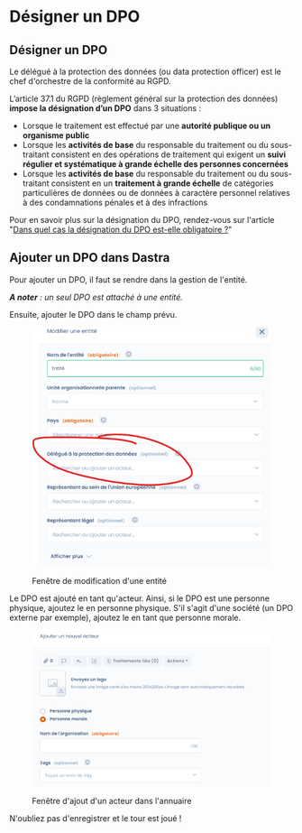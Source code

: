 # Désigner un DPO

## Désigner un DPO

Le délégué à la protection des données (ou data protection officer) est le chef d'orchestre de la conformité au RGPD.&#x20;

L’article 37.1 du RGPD (règlement général sur la protection des données) **impose la désignation d’un DPO** dans 3 situations :

* Lorsque le traitement est effectué par une **autorité publique ou un organisme public**
* Lorsque les **activités de base** du responsable du traitement ou du sous-traitant consistent en des opérations de traitement qui exigent un **suivi régulier et systématique à grande échelle des personnes concernées**
* Lorsque les **activités de base** du responsable du traitement ou du sous-traitant consistent en un **traitement à grande échelle** de catégories particulières de données ou de données à caractère personnel relatives à des condamnations pénales et à des infractions

Pour en savoir plus sur la désignation du DPO, rendez-vous sur l'article "[Dans quel cas la désignation du DPO est-elle obligatoire ?](https://www.dastra.eu/fr/guide/designation-obligatoire-ou-facultative-dun-dpo/48289)"



## Ajouter un DPO dans Dastra

Pour ajouter un DPO, il faut se rendre dans la gestion de l'entité.

_**A noter** : un seul DPO est attaché à une entité._&#x20;

Ensuite, ajouter le DPO dans le champ prévu.

<figure><img src="../../.gitbook/assets/image (63).png" alt=""><figcaption><p>Fenêtre de modification d'une entité</p></figcaption></figure>

Le DPO est ajouté en tant qu'acteur. Ainsi, si le DPO est une personne physique, ajoutez le en personne physique. S'il s'agit d'une société (un DPO externe par exemple), ajoutez le en tant que personne morale.&#x20;

<figure><img src="../../.gitbook/assets/image (8).png" alt=""><figcaption><p>Fenêtre d'ajout d'un acteur dans l'annuaire</p></figcaption></figure>

N'oubliez pas d'enregistrer et le tour est joué !
